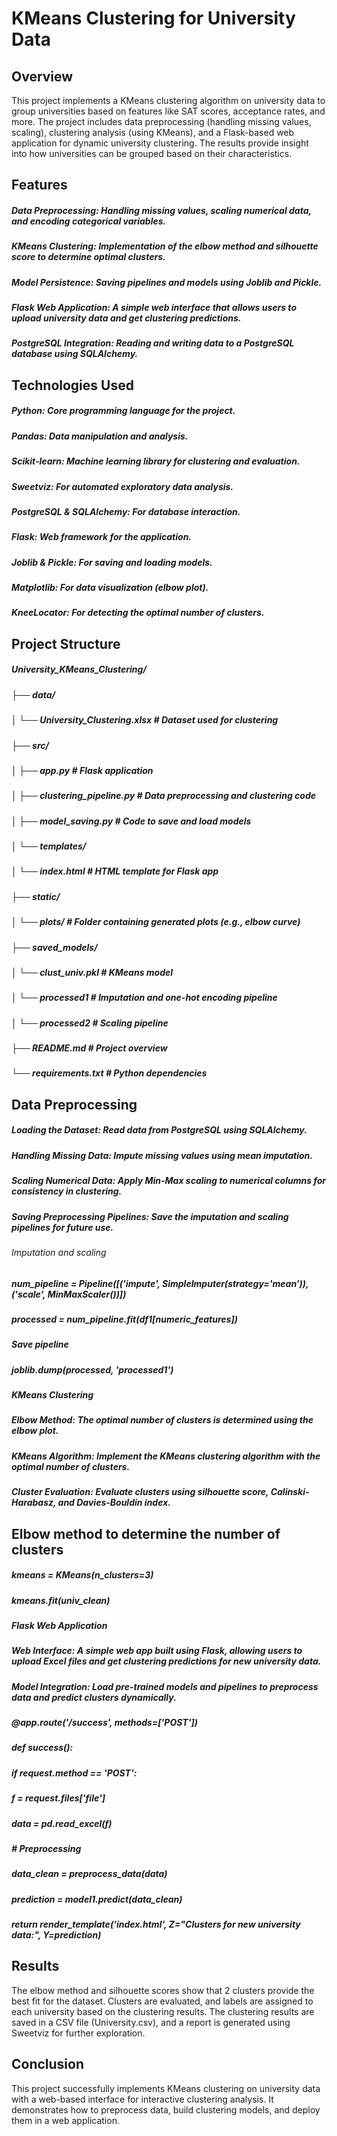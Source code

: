 # KMeans Clustering for University Data

## Overview
This project implements a KMeans clustering algorithm on university data to group universities based on features like SAT scores, acceptance rates, and more. The project includes data preprocessing (handling missing values, scaling), clustering analysis (using KMeans), and a Flask-based web application for dynamic university clustering. The results provide insight into how universities can be grouped based on their characteristics.

## Features
##### Data Preprocessing: Handling missing values, scaling numerical data, and encoding categorical variables.
##### KMeans Clustering: Implementation of the elbow method and silhouette score to determine optimal clusters.
##### Model Persistence: Saving pipelines and models using Joblib and Pickle.
##### Flask Web Application: A simple web interface that allows users to upload university data and get clustering predictions.
##### PostgreSQL Integration: Reading and writing data to a PostgreSQL database using SQLAlchemy.

## Technologies Used
##### Python: Core programming language for the project.
##### Pandas: Data manipulation and analysis.
##### Scikit-learn: Machine learning library for clustering and evaluation.
##### Sweetviz: For automated exploratory data analysis.
##### PostgreSQL & SQLAlchemy: For database interaction.
##### Flask: Web framework for the application.
##### Joblib & Pickle: For saving and loading models.
##### Matplotlib: For data visualization (elbow plot).
##### KneeLocator: For detecting the optimal number of clusters.

## Project Structure

##### University_KMeans_Clustering/
##### ├── data/
##### │   └── University_Clustering.xlsx  # Dataset used for clustering
##### ├── src/
##### │   ├── app.py                      # Flask application
##### │   ├── clustering_pipeline.py       # Data preprocessing and clustering code
##### │   ├── model_saving.py              # Code to save and load models
##### │   └── templates/
##### │       └── index.html               # HTML template for Flask app
##### ├── static/
##### │   └── plots/                       # Folder containing generated plots (e.g., elbow curve)
##### ├── saved_models/
##### │   └── clust_univ.pkl               # KMeans model
##### │   └── processed1                   # Imputation and one-hot encoding pipeline
##### │   └── processed2                   # Scaling pipeline
##### ├── README.md                        # Project overview
##### └── requirements.txt                 # Python dependencies

## Data Preprocessing
##### Loading the Dataset: Read data from PostgreSQL using SQLAlchemy.
##### Handling Missing Data: Impute missing values using mean imputation.
##### Scaling Numerical Data: Apply Min-Max scaling to numerical columns for consistency in clustering.
##### Saving Preprocessing Pipelines: Save the imputation and scaling pipelines for future use.
###### Imputation and scaling
##### num_pipeline = Pipeline([('impute', SimpleImputer(strategy='mean')), ('scale', MinMaxScaler())])
##### processed = num_pipeline.fit(df1[numeric_features])

##### Save pipeline
##### joblib.dump(processed, 'processed1')
##### KMeans Clustering
##### Elbow Method: The optimal number of clusters is determined using the elbow plot.
##### KMeans Algorithm: Implement the KMeans clustering algorithm with the optimal number of clusters.
##### Cluster Evaluation: Evaluate clusters using silhouette score, Calinski-Harabasz, and Davies-Bouldin index.

## Elbow method to determine the number of clusters
##### kmeans = KMeans(n_clusters=3)
##### kmeans.fit(univ_clean)
##### Flask Web Application
##### Web Interface: A simple web app built using Flask, allowing users to upload Excel files and get clustering predictions for new university data.
##### Model Integration: Load pre-trained models and pipelines to preprocess data and predict clusters dynamically.
##### @app.route('/success', methods=['POST'])
##### def success():
#####     if request.method == 'POST':
#####         f = request.files['file']
#####         data = pd.read_excel(f)
#####         # Preprocessing
#####         data_clean = preprocess_data(data)
#####         prediction = model1.predict(data_clean)
#####         return render_template('index.html', Z="Clusters for new university data:", Y=prediction)

## Results
The elbow method and silhouette scores show that 2 clusters provide the best fit for the dataset.
Clusters are evaluated, and labels are assigned to each university based on the clustering results.
The clustering results are saved in a CSV file (University.csv), and a report is generated using Sweetviz for further exploration.

## Conclusion
This project successfully implements KMeans clustering on university data with a web-based interface for interactive clustering analysis. It demonstrates how to preprocess data, build clustering models, and deploy them in a web application.
